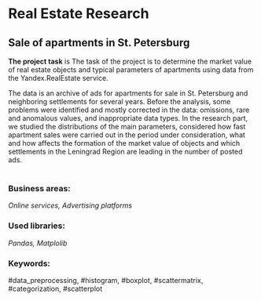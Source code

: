# Real Estate Research
## Sale of apartments in St. Petersburg

**The project task** is The task of the project is to determine the market value of real estate objects and typical parameters of apartments using data from the Yandex.RealEstate service. 

The data is an archive of ads for apartments for sale in St. Petersburg and neighboring settlements for several years. Before the analysis, some problems were identified and mostly corrected in the data: omissions, rare and anomalous values, and inappropriate data types. In the research part, we studied the distributions of the main parameters, considered how fast apartment sales were carried out in the period under consideration, what and how affects the formation of the market value of objects and which settlements in the Leningrad Region are leading in the number of posted ads. <br><br>

### Business areas:
*Online services, Advertising platforms*

### Used libraries:
*Pandas, Matplolib* 

### Keywords:
#data_preprocessing, #histogram, #boxplot, #scattermatrix, #categorization, #scatterplot
